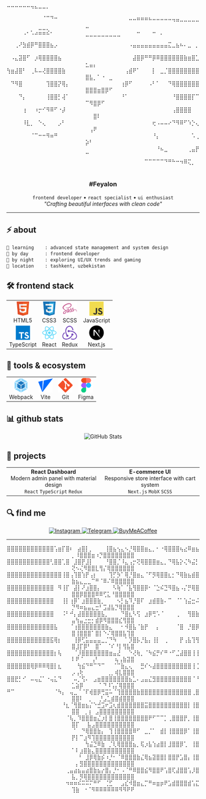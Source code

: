
<div align="center">
  ⠤⠤⠤⠤⠤⠤⢤⣄⣀⣀⡀⠀⠀⠀⠀⠀⠀⠀⠀⠀⠀⠀⠀⠀⠀⠀⠀⠀⠀⠀⠀⠀⠀⠀⠀⠀⠀⠀⠀⠀⠀⠀⠀⠀⠀⠀⠀⠀⠀⠀⠀⠀⠀⠀⠀⠀⠀⠀
⠀⠀⠀⠀⠀⠀⠀⠀⠀⠈⠉⠙⠒⠀⠀⠀⠀⠀⠀⠀⠀⠀⠀⠀⠀⠀⠀⠀⠀⠀⠀⠤⠤⠶⠶⠶⠦⠤⠤⠤⠤⠤⢤⣤⣀⣀⣀⣀⣀⣀⠀⠀⠀⠀⠀⠀⠀⠀
⠀⠀⠀⠀⢀⠄⢂⣠⣭⣭⣕⠄⠀⠀⠀⠀⠀⠀⠀⠀⠀⠀⠀⠀⠀⠀⠀⠀⠀⠀⠀⠀⠀⠤⠀⠀⠀⠤⠀⡀⠀⠀⠀⠀⠀⠀⠀⠀⠀⠉⠉⠉⠉⠉⠉⠉⠉⠉
⠀⠀⢀⠜⣳⣾⡿⠛⣿⣿⣿⣦⡠⠀⠀⠀⠀⠀⠀⠀⠀⠀⠀⠀⠀⠀⠀⠀⠀⠀⠀⠠⣤⣤⣤⣤⣤⣤⣤⣤⣤⣍⣀⣦⠦⠄⣀⠀⡀⠀⠀⠀⠀⠀⠀⠀⠀⠀
⠀⠠⣄⣽⣿⠋⠀⡰⢿⣿⣿⣿⣿⣦⠀⠀⠀⠀⠀⠀⠀⠀⠀⠀⠀⠀⠀⠀⠀⠀⠀⠀⣼⣿⡿⠛⠛⡿⠿⣿⣿⣿⣿⣿⣿⣷⣶⣿⣁⣂⣤⡄⠀⠀⠀⠀⠀⠀
⢳⣶⣼⣿⠃⠀⢀⠧⠤⢜⣿⣿⣿⣿⣷⠀⠀⠀⠀⠀⠀⠀⠀⠀⠀⠀⠀⠀⠀⠀⢠⣾⠟⠁⠀⠀⠀⡇⠀⣀⡈⣿⣿⣿⣿⣿⣿⣿⣿⣿⣧⡀⠁⠐⠀⣀⠀⠀
⠀⠙⠻⣿⠀⠀⠀⠀⠀⠀⢹⣿⣿⡝⢿⡄⠀⠀⠀⠀⠀⠀⠀⠀⠀⠀⠀⠀⠀⢰⡿⠋⠀⠀⠀⠀⠠⠃⠁⠀⠀⠙⢿⣿⣿⣿⣿⣿⣿⣿⣿⣿⣶⣿⡿⠋⠀⠀
⠀⠀⠀⠙⡄⠀⠀⠀⠀⠀⢸⣿⣿⡃⢼⠁⠀⠀⠀⠀⠀⠀⠀⠀⠀⠀⠀⠀⠀⠘⠁⠀⠀⠀⠀⠀⠀⠀⠀⠀⠀⠀⠘⣿⣿⣿⣿⡏⠉⠉⠻⣿⡿⠋⠀⠀⠀⠀
⠀⠀⠀⠀⢰⠀⠀⠰⡒⠊⠻⠿⠋⠐⡼⠀⠀⠀⠀⠀⠀⠀⠀⠀⠀⠀⠀⠀⠀⠀⠀⠀⠀⠀⠀⠀⠀⠀⠀⠀⠀⠀⢠⣿⣿⣿⣿⠀⠀⠀⠀⣿⠇⠀⠀⠀⠀⠀
⠀⠀⠀⠀⠸⣇⡀⠀⠑⢄⠀⠀⠀⡠⠃⠀⠀⠀⠀⠀⠀⠀⠀⠀⠀⠀⠀⠀⠀⠀⠀⠀⠀⠀⠀⠀⠀⢖⠠⠤⠤⠔⠙⠻⠿⠋⠱⡑⢄⠀⢠⠟⠀⠀⠀⠀⠀⠀
⠀⠀⠀⠀⠀⠀⠈⠉⠒⠒⠻⠶⠛⠀⠀⠀⠀⠀⠀⠀⠀⠀⠀⠀⠀⠀⠀⠀⠀⠀⠀⠀⠀⠀⠀⠀⠀⠘⡄⠀⠀⠀⠀⠀⠀⠀⠀⠡⢀⡵⠃⠀⠀⠀⠀⠀⠀⠀
⠀⠀⠀⠀⠀⠀⠀⠀⠀⠀⠀⠀⠀⠀⠀⠀⠀⠀⠀⠀⠀⠀⠀⠀⠀⠀⠀⠀⠀⠀⠀⠀⠀⠀⠀⠀⠀⠀⠘⠦⣀⠀⠀⠀⠀⠀⢀⣤⡟⠉⠀⠀⠀⠀⠀⠀⠀⠀
⠀⠀⠀⠀⠀⠀⠀⠀⠀⠀⠀⠀⠀⠀⠀⠀⠀⠀⠀⠀⠀⠀⠀⠀⠀⠀⠀⠀⠀⠀⠀⠀⠀⠀⠀⠉⠉⠉⠉⠉⠙⠛⠓⠒⠲⠿⢍⡀⠀⠀⠀⠀⠀⠀⠀⠀⠀⠀
</div>
<div align="center">
  
  <h3>
    #Feyalon
  </h3>
</div>
<div align="center">
  <code>frontend developer</code> • <code>react specialist</code> • <code>ui enthusiast</code>
</div>

<div align="center">
  <i>"Crafting beautiful interfaces with clean code"</i>
</div>

---

## ⚡ about

```gruvbox
🌱 learning    : advanced state management and system design
💼 by day      : frontend developer
🌌 by night    : exploring UI/UX trends and gaming
📍 location    : tashkent, uzbekistan
```

## 🛠️ frontend stack

<div align="center">
  <table>
    <tr>
      <td align="center"><img src="https://raw.githubusercontent.com/devicons/devicon/master/icons/html5/html5-original.svg" width="38" height="38" alt="HTML5"/><br>HTML5</td>
      <td align="center"><img src="https://raw.githubusercontent.com/devicons/devicon/master/icons/css3/css3-original.svg" width="38" height="38" alt="CSS3"/><br>CSS3</td>
      <td align="center"><img src="https://raw.githubusercontent.com/devicons/devicon/master/icons/sass/sass-original.svg" width="38" height="38" alt="SCSS"/><br>SCSS</td>
      <td align="center"><img src="https://raw.githubusercontent.com/devicons/devicon/master/icons/javascript/javascript-original.svg" width="38" height="38" alt="JavaScript"/><br>JavaScript</td>
    </tr>
    <tr>
      <td align="center"><img src="https://raw.githubusercontent.com/devicons/devicon/master/icons/typescript/typescript-original.svg" width="38" height="38" alt="TypeScript"/><br>TypeScript</td>
      <td align="center"><img src="https://raw.githubusercontent.com/devicons/devicon/master/icons/react/react-original.svg" width="38" height="38" alt="React"/><br>React</td>
      <td align="center"><img src="https://raw.githubusercontent.com/devicons/devicon/master/icons/redux/redux-original.svg" width="38" height="38" alt="Redux"/><br>Redux</td>
      <td align="center"><img src="https://raw.githubusercontent.com/devicons/devicon/master/icons/nextjs/nextjs-original.svg" width="38" height="38" alt="Next.js"/><br>Next.js</td>
    </tr>
  </table>
</div>

## 🔧 tools & ecosystem

<div align="center">
  <table>
    <tr>
      <td align="center"><img src="https://raw.githubusercontent.com/devicons/devicon/master/icons/webpack/webpack-original.svg" width="38" height="38" alt="Webpack"/><br>Webpack</td>
      <td align="center"><img src="https://raw.githubusercontent.com/devicons/devicon/master/icons/vite/vite-original.svg" width="38" height="38" alt="Vite"/><br>Vite</td>
      <td align="center"><img src="https://raw.githubusercontent.com/devicons/devicon/master/icons/git/git-original.svg" width="38" height="38" alt="Git"/><br>Git</td>
      <td align="center"><img src="https://raw.githubusercontent.com/devicons/devicon/master/icons/figma/figma-original.svg" width="38" height="38" alt="Figma"/><br>Figma</td>
    </tr>
  </table>
</div>

## 📊 github stats

<div align="center">
  <img src="https://github-readme-stats.vercel.app/api?username=Feyalon&theme=gruvbox&hide_border=true&include_all_commits=false&count_private=false&show_icons=true&hide_title=true&hide=contribs&bg_color=282828&icon_color=b8bb26&text_color=ebdbb2" alt="GitHub Stats">
</div>

## 🚀 projects

<div align="center">
  <table>
    <tr>
      <td align="center">
        <b>React Dashboard</b><br>
        Modern admin panel with material design<br>
        <code>React</code> <code>TypeScript</code> <code>Redux</code>
      </td>
      <td align="center">
        <b>E-commerce UI</b><br>
        Responsive store interface with cart system<br>
        <code>Next.js</code> <code>MobX</code> <code>SCSS</code>
      </td>
    </tr>
  </table>
</div>

## 🔍 find me

<div align="center">
  <a href="https://instagram.com/@feyalon">
    <img src="https://img.shields.io/badge/instagram-%23282828.svg?style=for-the-badge&logo=Instagram&logoColor=%23d3869b" alt="Instagram">
  </a>
  <a href="https://t.me/MondaySuck">
    <img src="https://img.shields.io/badge/telegram-%23282828.svg?style=for-the-badge&logo=Telegram&logoColor=%2383a598" alt="Telegram">
  </a>
  <a href="https://buymeacoffee.com/feyalon">
    <img src="https://img.shields.io/badge/buy_me_coffee-%23282828.svg?style=for-the-badge&logo=buy-me-a-coffee&logoColor=%23d79921" alt="BuyMeACoffee">
  </a>
</div>

---
<div align="center">
⣿⣿⣿⣿⣿⣿⣿⣿⣿⣿⣿⣿⢡⣶⡏⣿⠆⠀⣴⣿⡇⡀⠀⠀⠀⢸⣿⣦⢢⣄⠢⡘⢿⣿⣿⣶⣄⡀⠂⠐⢿⣿⣿⣿⢦⣔⠿⣶⣦⡀⠸⣿⣿⣿⣶⠰⡙⣿⣿⣿⣿⣿⣿⣿⣿
⣿⣿⣿⣿⣿⣿⣿⣿⣿⣿⣿⢃⣿⣿⢁⣿⠀⣸⣿⡟⣸⡇⠀⠀⠀⠘⣿⣿⡈⠸⣄⢠⡒⢝⢿⣿⣿⣿⣶⣄⡀⠙⢿⣧⡕⢌⠳⣬⡃⢝⠢⢌⠻⣿⣿⣇⢻⡌⢿⣿⣿⣿⣿⣿⣿
⣿⣿⣿⣿⣿⣿⣿⣿⣿⣿⣿⣿⣿⣿⢸⣿⢠⢹⣿⢱⡟⢠⡆⠀⠀⠀⢹⡋⡳⠁⢿⡘⣿⣶⣄⠈⠋⡻⢿⣿⣿⣆⡂⠙⢿⣷⣦⣾⣿⣷⣦⣄⣀⣀⠉⠛⠈⠿⠌⠿⣿⣿⣿⣿⣿
⣿⣿⣿⣿⣿⣿⣿⣿⣿⣿⣿⣿⠀⠻⢸⡏⠀⣼⡇⠜⣰⣿⣿⡄⠀⠀⠀⠣⢷⠁⠈⣧⢻⣿⣿⡿⠂⠈⣑⠮⣙⠻⣿⣦⠠⡌⡛⢿⣿⣿⣿⡿⣿⣿⣿⠿⠿⢋⣅⠘⣿⣿⣿⣿⣿
⣿⣿⣿⣿⣿⣿⣿⣿⣿⣿⣿⣿⠀⠀⢸⡇⢰⡿⠁⣰⣿⣿⣿⣷⡀⠀⠀⠀⠢⡃⣦⠹⡘⣿⠏⠀⣰⣾⣿⣷⠄⠉⠀⠈⠁⢱⣬⣒⠬⡙⠻⠶⣦⣤⣄⣒⠃⣩⣼⣧⡙⢿⣿⣿⣿
⣿⣿⣿⣿⣿⣿⣿⣿⣿⣿⣿⣿⠀⠀⠨⠃⠚⡄⣼⣿⣿⣿⣿⣿⣧⡀⠀⠀⠀⠙⣿⣆⠣⢫⠀⣰⡿⢛⠡⠈⠀⠀⠀⢀⠀⠀⢻⣿⣷⣤⢳⣤⣐⣒⡂⣾⡿⠻⣿⣿⣿⣎⢻⣿⣿
⣿⣿⣿⣿⣿⣿⣿⣿⣿⣿⣿⣿⣧⠀⠀⠀⠈⢰⣿⣿⣿⣿⣿⣿⣿⣷⣄⠀⠀⠂⠺⣿⣧⠈⣷⡟⠀⠀⡄⠀⠀⠀⠀⠈⣿⠀⡘⣿⡿⣿⢸⣿⣿⣿⠁⣿⡇⠑⠌⢿⣿⣿⣧⢹⣿
⣿⣿⣿⣿⣿⣿⣿⣿⣿⣿⣿⣯⢿⡆⠀⠀⠀⢸⡿⢋⣥⣤⣤⣤⣀⡈⠙⠳⠀⠀⠁⡹⣿⡧⡘⣧⡄⢸⡇⠀⢀⠀⠀⠀⡟⢠⣧⢹⢻⣿⣸⡏⡿⠃⠀⣿⠁⠀⠈⠎⠘⡇⢻⣧⣿
⣿⣿⣿⣿⣿⣿⣿⣿⣿⣿⣿⣿⡆⢧⠀⠀⠀⠈⡸⣿⣿⣿⣿⣿⣿⣿⣶⣤⣜⠀⠀⠑⢜⢷⡀⠈⠳⣮⡛⠎⠛⠐⠋⣈⣼⣿⣿⢸⢸⠇⠟⠈⠀⠀⢠⠃⠀⠀⠀⠀⢦⢠⣷⣽⣿
⣿⣿⣿⣿⣿⣿⢿⡿⠿⠿⢿⣿⡇⣆⠀⠀⠀⠀⢳⣮⠙⠛⠉⠙⠉⠀⠀⠈⠉⣷⣄⢄⠀⠀⣛⠎⠢⣼⣿⣿⣿⣿⣿⣿⣿⣿⣿⢸⢈⡠⢠⢗⠀⠀⠀⠀⠀⠀⢀⡀⢾⣇⣿⣿⣿
⣿⣿⣟⡃⠊⠀⠤⢤⣌⠁⠐⢤⣅⠙⠀⠀⠀⠤⡈⢫⠄⠀⣠⣶⣿⣿⣿⣿⣿⣿⣿⣦⣁⠄⣠⣤⣌⣻⣿⣿⣿⣿⣿⣿⣿⣿⣿⠈⠘⣁⣵⡿⠀⠀⠀⠀⠁⠙⠸⢡⡌⢿⣿⣿⣿
⠛⠉⠀⠀⠀⠀⠀⠀⠀⠀⠀⠀⠈⠳⡄⠀⢤⣀⠈⠈⠏⢾⣿⡿⢛⣭⠥⠈⢹⣿⣿⣿⣿⣷⣿⣿⣿⣿⣿⣿⣿⣿⣿⣿⣿⣿⣿⢀⣿⣿⣿⠇⠀⢀⠀⠀⡘⣠⣁⣾⣿⣾⣿⣿⣿
⠀⠀⠀⠀⠀⠀⠀⠀⠀⠀⠀⠀⠀⠀⠘⣆⠈⢻⣿⣶⣦⡌⠑⣚⣩⠖⣩⢆⣾⣿⣿⣿⣿⣿⣿⣭⣿⣿⣿⣿⣿⣿⣿⣿⣿⣿⡇⢸⣿⣿⣿⠀⢀⢰⠀⣠⣿⣿⣿⣿⣿⣿⣿⣿⣿
⠀⠀⠀⠀⠀⠀⠀⠀⠀⠀⠀⠀⠀⠀⠀⠈⢧⡀⠹⣿⣿⣿⣶⣌⡰⡇⣿⢸⣿⣿⣿⣿⣿⣿⣿⣿⠟⠋⠉⠉⡁⢀⣿⣿⣿⡟⡀⢸⣿⣿⡏⠀⠀⣧⣠⣿⣿⣿⣿⣿⣿⣿⣿⣿⣿
⠀⠀⠀⠀⠀⠀⠀⠀⠀⠀⠀⠀⠀⠀⠀⠀⠀⠁⠀⠙⢿⣿⣿⣷⡄⠀⢹⢸⣿⣿⣿⣿⠿⠋⠀⣀⡈⠁⠀⣾⡇⢸⣿⣿⣿⡿⠁⢸⣿⡟⡇⠉⣰⠻⢹⣿⣿⣿⣿⣿⣿⣿⣿⣿⣿
⠀⠀⠀⠀⠀⠀⠀⠀⠀⠀⠀⠀⠀⠀⠀⠀⠀⠀⠀⠀⢳⣬⣙⠿⣷⠀⡈⢇⢿⣿⣿⣿⣦⡀⢯⡰⣧⢱⣴⣿⡇⣸⣿⣿⡿⢁⠀⢸⣿⠁⠇⣰⣿⣷⣄⣿⣿⣿⣿⣿⣿⣿⣿⣿⣿
⠀⠀⠀⠀⠀⠀⠀⠀⠀⠀⠀⠀⠀⠀⠀⠀⠀⠀⠘⠀⣸⡿⢿⣷⡮⠰⡘⠂⠈⠿⣿⣿⣿⣷⣌⢿⣦⣽⣿⣿⡇⣿⣿⡟⣡⣿⡄⢸⣿⠀⡄⣻⣿⣿⣿⣿⣿⣿⣿⣿⣿⣿⣿⣿⣿
⠀⠀⠀⠀⠀⠀⠀⠀⠀⠀⠀⠀⠀⠀⠀⢀⣤⣴⣦⣤⣴⣿⣷⣦⡔⣿⡄⡘⠂⠠⠈⠛⠿⣿⣿⣮⠻⣿⣿⠟⢡⣿⢏⣼⣿⣿⢡⡸⣿⣧⡀⡻⢿⣿⣿⣿⣿⣿⣿⣿⣿⣿⣿⣿⣿
⠀⠀⠀⠀⠀⠀⠀⠀⠀⠀⠀⠀⠀⠀⠀⠲⠶⠶⠮⠭⠭⠍⠛⠋⠀⢈⣋⠀⠀⣠⣎⠺⣿⣶⣄⡉⠛⠶⣶⡶⠟⣡⣾⣿⣿⣿⣾⢡⣍⢹⣷⠀⠐⠈⠻⠿⠿⠿⠿⠿⠿⠻⠻⠟⠟
</div>
